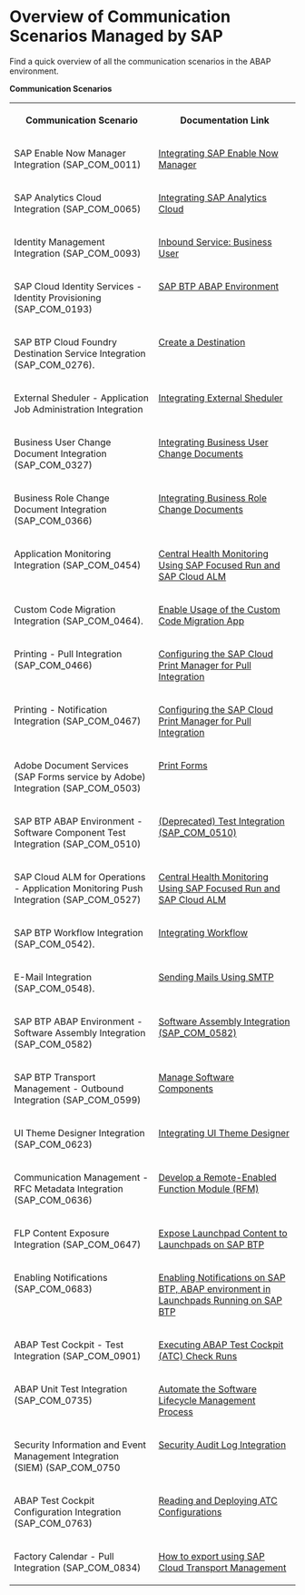 <!-- loio2d16f49f1b0c4da096e0aacd8409e75b -->

# Overview of Communication Scenarios Managed by SAP

Find a quick overview of all the communication scenarios in the ABAP environment.

**Communication Scenarios**


<table>
<tr>
<th valign="top">

Communication Scenario

</th>
<th valign="top">

Documentation Link

</th>
</tr>
<tr>
<td valign="top">

SAP Enable Now Manager Integration \(SAP\_COM\_0011\)

</td>
<td valign="top">

[Integrating SAP Enable Now Manager](integrating-sap-enable-now-manager-31e1299.md)

</td>
</tr>
<tr>
<td valign="top">

SAP Analytics Cloud Integration \(SAP\_COM\_0065\)

</td>
<td valign="top">

[Integrating SAP Analytics Cloud](integrating-sap-analytics-cloud-587aec4.md)

</td>
</tr>
<tr>
<td valign="top">

Identity Management Integration \(SAP\_COM\_0093\)

</td>
<td valign="top">

[Inbound Service: Business User](../30-development/inbound-service-business-user-a631f4e.md)

</td>
</tr>
<tr>
<td valign="top">

SAP Cloud Identity Services - Identity Provisioning \(SAP\_COM\_0193\)

</td>
<td valign="top">

[SAP BTP ABAP Environment](https://help.sap.com/viewer/f48e822d6d484fa5ade7dda78b64d9f5/Cloud/en-US/e763123cbba9418d99a43b72c9783c60.html)

</td>
</tr>
<tr>
<td valign="top">

SAP BTP Cloud Foundry Destination Service Integration \(SAP\_COM\_0276\).

</td>
<td valign="top">

[Create a Destination](../30-development/create-a-destination-3fa7934.md)

</td>
</tr>
<tr>
<td valign="top">

External Sheduler - Application Job Administration Integration

</td>
<td valign="top">

[Integrating External Sheduler](https://help.sap.com/docs/btp/sap-business-technology-platform/integrating-external-scheduler?state=DRAFT)

</td>
</tr>
<tr>
<td valign="top">

Business User Change Document Integration \(SAP\_COM\_0327\)

</td>
<td valign="top">

[Integrating Business User Change Documents](integrating-business-user-change-documents-624988e.md)

</td>
</tr>
<tr>
<td valign="top">

Business Role Change Document Integration \(SAP\_COM\_0366\)

</td>
<td valign="top">

[Integrating Business Role Change Documents](integrating-business-role-change-documents-6426828.md)

</td>
</tr>
<tr>
<td valign="top">

Application Monitoring Integration \(SAP\_COM\_0454\)

</td>
<td valign="top">

[Central Health Monitoring Using SAP Focused Run and SAP Cloud ALM](central-health-monitoring-using-sap-focused-run-and-sap-cloud-alm-8d6e2e7.md)

</td>
</tr>
<tr>
<td valign="top">

Custom Code Migration Integration \(SAP\_COM\_0464\).

</td>
<td valign="top">

[Enable Usage of the Custom Code Migration App](enable-usage-of-the-custom-code-migration-app-34f67ed.md)

</td>
</tr>
<tr>
<td valign="top">

Printing - Pull Integration \(SAP\_COM\_0466\)

</td>
<td valign="top">

[Configuring the SAP Cloud Print Manager for Pull Integration](https://help.sap.com/docs/btp/sap-business-technology-platform/configuring-sap-cloud-print-manager-for-pull-integration?version=Cloud)

</td>
</tr>
<tr>
<td valign="top">

Printing - Notification Integration \(SAP\_COM\_0467\)

</td>
<td valign="top">

[Configuring the SAP Cloud Print Manager for Pull Integration](https://help.sap.com/docs/btp/sap-business-technology-platform/configuring-sap-cloud-print-manager-for-pull-integration?state=DRAFT&q=SAP_COM_0466)

</td>
</tr>
<tr>
<td valign="top">

Adobe Document Services \(SAP Forms service by Adobe\) Integration \(SAP\_COM\_0503\)

</td>
<td valign="top">

[Print Forms](../30-development/print-forms-959664f.md)

</td>
</tr>
<tr>
<td valign="top">

SAP BTP ABAP Environment - Software Component Test Integration \(SAP\_COM\_0510\)

</td>
<td valign="top">

[\(Deprecated\) Test Integration \(SAP\_COM\_0510\)](../30-development/deprecated-test-integration-sap-com-0510-b04a9ae.md)

</td>
</tr>
<tr>
<td valign="top">

SAP Cloud ALM for Operations - Application Monitoring Push Integration \(SAP\_COM\_0527\)

</td>
<td valign="top">

[Central Health Monitoring Using SAP Focused Run and SAP Cloud ALM](central-health-monitoring-using-sap-focused-run-and-sap-cloud-alm-8d6e2e7.md)

</td>
</tr>
<tr>
<td valign="top">

SAP BTP Workflow Integration \(SAP\_COM\_0542\).

</td>
<td valign="top">

[Integrating Workflow](integrating-workflow-b7931f7.md)

</td>
</tr>
<tr>
<td valign="top">

E-Mail Integration \(SAP\_COM\_0548\).

</td>
<td valign="top">

[Sending Mails Using SMTP](../30-development/sending-mails-using-smtp-8d1f989.md)

</td>
</tr>
<tr>
<td valign="top">

SAP BTP ABAP Environment - Software Assembly Integration \(SAP\_COM\_0582\)

</td>
<td valign="top">

[Software Assembly Integration \(SAP\_COM\_0582\)](../30-development/software-assembly-integration-sap-com-0582-26b8df5.md)

</td>
</tr>
<tr>
<td valign="top">

SAP BTP Transport Management - Outbound Integration \(SAP\_COM\_0599\)

</td>
<td valign="top">

[Manage Software Components](https://help.sap.com/docs/btp/sap-business-technology-platform/manage-software-components)

</td>
</tr>
<tr>
<td valign="top">

UI Theme Designer Integration \(SAP\_COM\_0623\)

</td>
<td valign="top">

[Integrating UI Theme Designer](integrating-ui-theme-designer-d8e9ce0.md)

</td>
</tr>
<tr>
<td valign="top">

Communication Management - RFC Metadata Integration \(SAP\_COM\_0636\)

</td>
<td valign="top">

[Develop a Remote-Enabled Function Module \(RFM\)](../30-development/develop-a-remote-enabled-function-module-rfm-abf7105.md)

</td>
</tr>
<tr>
<td valign="top">

FLP Content Exposure Integration \(SAP\_COM\_0647\)

</td>
<td valign="top">

[Expose Launchpad Content to Launchpads on SAP BTP](https://help.sap.com/viewer/10fd1742ea914256abedb34bf15bd069/Cloud/en-US/811789b79045440faf6dfdf02beb35aa.html)

</td>
</tr>
<tr>
<td valign="top">

Enabling Notifications \(SAP\_COM\_0683\)

</td>
<td valign="top">

[Enabling Notifications on SAP BTP, ABAP environment in Launchpads Running on SAP BTP](enabling-notifications-on-sap-btp-abap-environment-in-launchpads-running-on-sap-btp-ba62b2a.md)

</td>
</tr>
<tr>
<td valign="top">

ABAP Test Cockpit - Test Integration \(SAP\_COM\_0901\)

</td>
<td valign="top">

[Executing ABAP Test Cockpit \(ATC\) Check Runs](../30-development/executing-abap-test-cockpit-atc-check-runs-d8cec78.md)

</td>
</tr>
<tr>
<td valign="top">

ABAP Unit Test Integration \(SAP\_COM\_0735\)

</td>
<td valign="top">

[Automate the Software Lifecycle Management Process](https://help.sap.com/docs/btp/sap-business-technology-platform/automate-software-lifecycle-management-process?state=DRAFT&q=sap_com_0735)

</td>
</tr>
<tr>
<td valign="top">

Security Information and Event Management Integration \(SIEM\) \(SAP\_COM\_0750

</td>
<td valign="top">

[Security Audit Log Integration](https://help.sap.com/docs/btp/sap-business-technology-platform/security-audit-log-integration?version=Cloud)

</td>
</tr>
<tr>
<td valign="top">

ABAP Test Cockpit Configuration Integration \(SAP\_COM\_0763\)

</td>
<td valign="top">

[Reading and Deploying ATC Configurations](https://help.sap.com/docs/btp/sap-business-technology-platform/reading-and-deploying-atc-configurations?state=DRAFT&q=SAP_COM_0763)

</td>
</tr>
<tr>
<td valign="top">

Factory Calendar - Pull Integration \(SAP\_COM\_0834\)

</td>
<td valign="top">

[How to export using SAP Cloud Transport Management](https://help.sap.com/docs/btp/sap-business-technology-platform/how-to-export-using-ctms?state=DRAFT&q=how%20to%20export%20using%20)

</td>
</tr>
</table>

